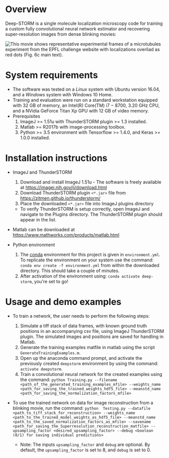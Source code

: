# Overview

Deep-STORM is a single molecule localization microscopy code for training a custom fully convolutional neural network estimator and recovering super-resolution images from dense blinking movies:

![](Figures/DemoExpData.gif "This movie shows representative experimental frames of a microtubules experiment from the EPFL challenge website with localizations overliad as red dots (Fig. 6c main text).")

# System requirements

* The software was tested on a *Linux* system with Ubuntu version 16.04, and a *Windows* system with Windows 10 Home.  
* Training and evaluation were run on a standard workstation equipped with 32 GB of memory, an Intel(R) Core(TM) i7 − 8700, 3.20 GHz CPU, and a NVidia GeForce Titan Xp GPU with 12 GB of video memory.
* Prerequisites
    1. ImageJ >= 1.51u with ThunderSTORM plugin >= 1.3 installed.
    2. Matlab >= R2017b with image-processing toolbox.
    3. Python >= 3.5 environment with Tensorflow >= 1.4.0, and Keras >= 1.0.0 installed.

# Installation instructions

* ImageJ and ThunderSTORM
    1. Download and install ImageJ 1.51u - The software is freely available at https://imagej.nih.gov/ij/download.html
    2. Download ThunderSTORM plugin `<*.jar>` file from https://zitmen.github.io/thunderstorm/
    3. Place the downloaded `<*.jar>` file into ImageJ plugins directory
    * To verify ThunderSTORM is setup correctly, open ImageJ and navigate to the Plugins directory. The ThunderSTORM plugin should appear in the list.

* Matlab can be downloaded at https://www.mathworks.com/products/matlab.html

* Python environment
    1. The [conda](https://docs.conda.io/en/latest/) environment for this project is given in `environment.yml`. To replicate the environment on your system use the command: `conda env create -f environment.yml` from within the downloaded directory. This should take a couple of minutes.
    2. After activation of the environment using: `conda activate deep-storm`, you're set to go!

# Usage and demo examples

* To train a network, the user needs to perform the following steps:
    1. Simulate a tiff stack of data frames, with known ground truth positions in an accompanying csv file, using ImageJ ThunderSTORM plugin. The simulated images and positions are saved for handling in Matlab.
    2. Generate the training examples matfile in matlab using the script `GenerateTrainingExamples.m`.
    3. Open up the anaconda command prompt, and activate the previously created `deepstorm` environment by using the command: `activate deepstorm`.
    4. Train a convolutional neural network for the created examples using the command: `python Training.py --filename <path_of_the_generated_training_examples_mfile> --weights_name <path_for_saving_the_trained_weights_hdf5_file> --meanstd_name <path_for_saving_the_normalization_factors_mfile>`

* To use the trained network on data for image reconstruction from a blinking movie, run the command: `python  Testing.py --datafile <path_to_tiff_stack_for_reconstruction> --weights_name <path_to_the_trained_model_weights_as_hdf5_file> --meanstd_name <path_to_the_saved_normalization_factors_as_mfile> --savename <path_for_saving_the_Superresolution_reconstruction_matfile> --upsampling_factor <desired_upsampling_factor> --debug <boolean (0/1) for saving individual predictions>`
    * Note: The inputs `upsampling_factor` and `debug` are optional. By default, the `upsampling_factor` is set to 8, and `debug` is set to 0.
